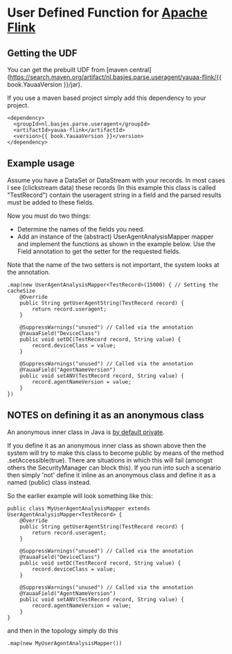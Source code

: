 # User Defined Function for [Apache Flink](https://flink.apache.org)

## Getting the UDF
You can get the prebuilt UDF from [maven central](https://search.maven.org/artifact/nl.basjes.parse.useragent/yauaa-flink/{{ book.YauaaVersion }}/jar).

If you use a maven based project simply add this dependency to your project.

<pre><code>&lt;dependency&gt;
  &lt;groupId&gt;nl.basjes.parse.useragent&lt;/groupId&gt;
  &lt;artifactId&gt;yauaa-flink&lt;/artifactId&gt;
  &lt;version&gt;{{ book.YauaaVersion }}&lt;/version&gt;
&lt;/dependency&gt;
</code></pre>

## Example usage
Assume you have a DataSet or DataStream with your records.
In most cases I see (clickstream data) these records (In this example this class is called "TestRecord") contain the useragent string in a field and the parsed results must be added to these fields.

Now you must do two things:

* Determine the names of the fields you need.
* Add an instance of the (abstract) UserAgentAnalysisMapper mapper and implement the functions as shown in the example below. Use the Field annotation to get the setter for the requested fields.

Note that the name of the two setters is not important, the system looks at the annotation.

    .map(new UserAgentAnalysisMapper<TestRecord>(15000) { // Setting the cacheSize
        @Override
        public String getUserAgentString(TestRecord record) {
            return record.useragent;
        }

        @SuppressWarnings("unused") // Called via the annotation
        @YauaaField("DeviceClass")
        public void setDC(TestRecord record, String value) {
            record.deviceClass = value;
        }

        @SuppressWarnings("unused") // Called via the annotation
        @YauaaField("AgentNameVersion")
        public void setANV(TestRecord record, String value) {
            record.agentNameVersion = value;
        }
    })

## NOTES on defining it as an anonymous class
An anonymous inner class in Java is [by default private](https://stackoverflow.com/questions/319765/accessing-inner-anonymous-class-members).

If you define it as an anonymous inner class as shown above then the system will try to make this class to become public by means of the method .setAccessible(true).
There are situations in which this will fail (amongst others the SecurityManager can block this). If you run into such a scenario then simply 'not' define it inline as an anonymous class and define it as a named (public) class instead.

So the earlier example will look something like this:

    public class MyUserAgentAnalysisMapper extends UserAgentAnalysisMapper<TestRecord> {
        @Override
        public String getUserAgentString(TestRecord record) {
            return record.useragent;
        }

        @SuppressWarnings("unused") // Called via the annotation
        @YauaaField("DeviceClass")
        public void setDC(TestRecord record, String value) {
            record.deviceClass = value;
        }

        @SuppressWarnings("unused") // Called via the annotation
        @YauaaField("AgentNameVersion")
        public void setANV(TestRecord record, String value) {
            record.agentNameVersion = value;
        }
    }

and then in the topology simply do this

    .map(new MyUserAgentAnalysisMapper())
